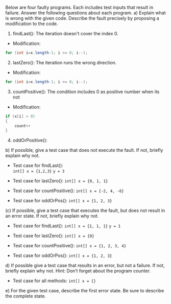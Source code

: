 ﻿

Below are four faulty programs. Each includes test inputs that result in failure. Answer the following questions about each program.
a) Explain what is wrong with the given code. Describe the fault precisely by proposing a modification to the code.

 1. findLast(): The iteration doesn't cover the index 0. 
  - Modification:
~~~java
for (int i=x.length-1; i >= 0; i--);
~~~

2. lastZero(): The iteration runs the wrong direction.
- Modification:
~~~java
for (int i=x.length-1; i >= 0; i--);
~~~

3. countPositive(): The condition includes 0 as positive number when its not
- Modification:
~~~java
if (x[i] > 0)
{
	count++
}
~~~

4. oddOrPositive(): 


b) If possible, give a test case that does not execute the fault. If not, briefly explain why not.
-   Test case for findLast():  
`int[] x = {1,2,3}`   `y = 3`
-   Test case for lastZero():
`int[] x = {0, 1, 1}`
    
-   Test case for countPositive(): 
 `int[] x = {-2, 4, -6}`
    
-   Test case for oddOrPos(): 
 `int[] x = {1, 2, 3}`

(c) If possible, give a test case that executes the fault, but does not result in an error state. If not, briefly explain why not.
-   Test case for findLast():
 `int[] x = {1, 1, 1}`  `y = 1`
 
-   Test case for lastZero(): 
 `int[] x = {0}`
 
-   Test case for countPositive():
`int[] x = {1, 2, 3, 4}`  

-   Test case for oddOrPos():
`int[] x = {1, 2, 3}`


d) If possible give a test case that results in an error, but not a failure. If not, briefly explain why not. Hint: Don’t forget about the program counter.

- Test case for all methods: 
`int[] x = {}`

e) For the given test case, describe the first error state. Be sure to describe the complete state.
